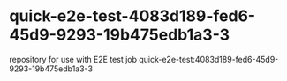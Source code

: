 # quick-e2e-test-4083d189-fed6-45d9-9293-19b475edb1a3-3
repository for use with E2E test job quick-e2e-test:4083d189-fed6-45d9-9293-19b475edb1a3-3
